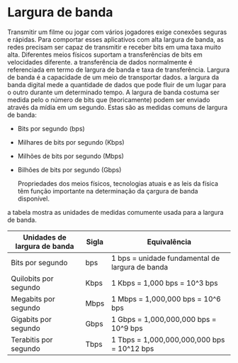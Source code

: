 # Largura de banda
Transmitir um filme ou jogar com vários jogadores exige conexões seguras e rápidas. Para comportar esses aplicativos com alta largura de banda, as redes precisam ser capaz de transmitir e receber bits em uma taxa muito alta.
Diferentes meios físicos suportam a transferências de bits em velocidades diferente. a transferência de dados normalmente é referenciada em termo de largura de banda e taxa de transferência.
Largura de banda é a capacidade de um meio de transportar dados. a largura da banda digital mede a quantidade de dados que pode fluir de um lugar para o outro durante um determinado tempo. A largura de banda costuma ser medida pelo o número de bits que (teoricamente) podem ser enviado através da mídia em um segundo. Estas são as medidas comuns de largura de banda:

- Bits por segundo (bps)
- Milhares de bits por segundo (Kbps)
- Milhões de bits por segundo (Mbps)
- Bilhões de bits por segundo (Gbps)

  Propriedades dos meios físicos, tecnologias atuais e as leis da física têm função importante na determinação da çargura de banda disponível.

a tabela mostra as unidades de medidas comumente usada para a largura de banda.

| Unidades de largura de banda | Sigla | Equivalência |
|------|------|------|
| Bits por segundo | bps | 1 bps = unidade fundamental de largura de banda |
| Quilobits por segundo | Kbps | 1 Kbps = 1,000 bps = 10^3 bps |
| Megabits por segundo | Mbps | 1 Mbps = 1,000,000 bps = 10^6 bps |
| Gigabits por segundo | Gbps | 1 Gbps = 1,000,000,000 bps = 10^9 bps |
| Terabitis por segundo | Tbps | 1 Tbps = 1,000,000,000,000 bps = 10^12 bps |

